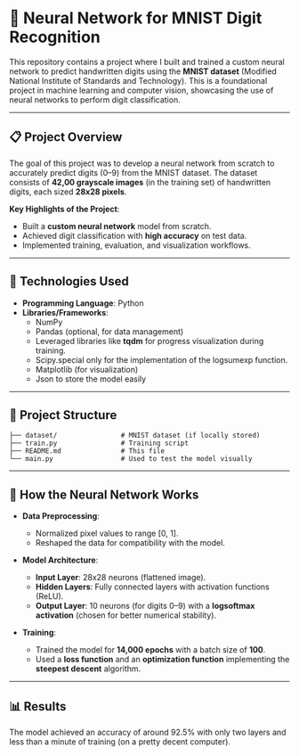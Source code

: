 # 🧠 Neural Network for MNIST Digit Recognition  

This repository contains a project where I built and trained a custom neural network to predict handwritten digits using the **MNIST dataset** (Modified National Institute of Standards and Technology). This is a foundational project in machine learning and computer vision, showcasing the use of neural networks to perform digit classification.

---

## 📋 **Project Overview**

The goal of this project was to develop a neural network from scratch to accurately predict digits (0–9) from the MNIST dataset. The dataset consists of **42,00 grayscale images** (in the training set) of handwritten digits, each sized **28x28 pixels**.  

**Key Highlights of the Project**:  
- Built a **custom neural network** model from scratch.  
- Achieved digit classification with **high accuracy** on test data.  
- Implemented training, evaluation, and visualization workflows.  

---

## 🚀 **Technologies Used**

- **Programming Language**: Python  
- **Libraries/Frameworks**:  
    - NumPy
    - Pandas (optional, for data management) 
    - Leveraged libraries like **tqdm** for progress visualization during training.  
    - Scipy.special only for the implementation of the logsumexp function.   
    - Matplotlib (for visualization)
    - Json to store the model easily
     

---

## 📂 **Project Structure**

```plaintext
├── dataset/                # MNIST dataset (if locally stored)
├── train.py                # Training script
├── README.md               # This file
└── main.py                 # Used to test the model visually
````
---

## 🧩 **How the Neural Network Works**

- **Data Preprocessing**:  
  - Normalized pixel values to range [0, 1].  
  - Reshaped the data for compatibility with the model.  

- **Model Architecture**:  
  - **Input Layer**: 28x28 neurons (flattened image).  
  - **Hidden Layers**: Fully connected layers with activation functions (ReLU).  
  - **Output Layer**: 10 neurons (for digits 0–9) with a **logsoftmax activation** (chosen for better numerical stability).  

- **Training**:  
  - Trained the model for **14,000 epochs** with a batch size of **100**.  
  - Used a **loss function** and an **optimization function** implementing the **steepest descent** algorithm.
 
---

## 📊 **Results**
The model achieved an accuracy of around 92.5% with only two layers and less than a minute of training (on a pretty decent computer).

